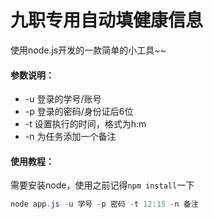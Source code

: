 # 九职专用自动填健康信息

使用node.js开发的一款简单的小工具~~

#### 参数说明：

- -u      登录的学号/账号
- -p      登录的密码/身份证后6位
- -t       设置执行的时间，格式为h:m
- -n      为任务添加一个备注

#### 使用教程：

需要安装node，使用之前记得`npm install`一下

~~~powershell
node app.js -u 学号 -p 密码 -t 12:15 -n 备注
~~~


